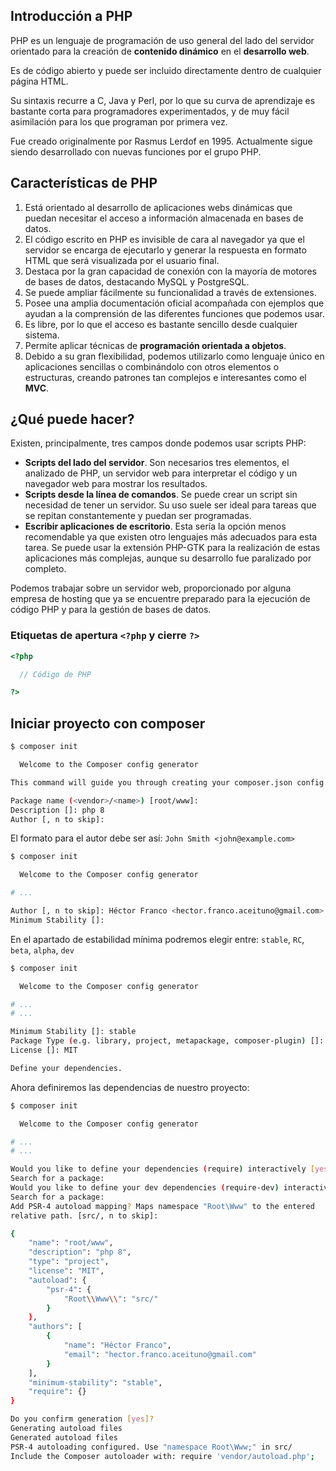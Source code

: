 ## Introducción a  PHP

PHP es un lenguaje de programación de uso general del lado del servidor orientado para la creación de **contenido dinámico** en el **desarrollo web**.

Es de código abierto y puede ser incluido directamente dentro de cualquier página HTML.

Su sintaxis recurre a C, Java y Perl, por lo que su curva de aprendizaje es bastante corta para programadores experimentados, y de muy fácil asimilación para los que programan por primera vez.

Fue creado originalmente por Rasmus Lerdof en 1995. Actualmente sigue siendo desarrollado con nuevas funciones por el grupo PHP.

## Características de PHP

1. Está orientado al desarrollo de aplicaciones webs dinámicas que puedan necesitar el acceso a información almacenada en bases de datos.
2. El código escrito en PHP es invisible de cara al navegador ya que el servidor se encarga de ejecutarlo y generar la respuesta en formato HTML que será visualizada por el usuario final.
3. Destaca por la gran capacidad de conexión con la mayoría de motores de bases de datos, destacando MySQL y PostgreSQL.
4. Se puede ampliar fácilmente su funcionalidad a través de extensiones.
5. Posee una amplia documentación oficial acompañada con ejemplos que ayudan a la comprensión de las diferentes funciones que podemos usar.
6. Es libre, por lo que el acceso es bastante sencillo desde cualquier sistema.
7. Permite aplicar técnicas de **programación orientada a objetos**.
8. Debido a su gran flexibilidad, podemos utilizarlo como lenguaje único en aplicaciones sencillas o combinándolo con otros elementos o estructuras, creando patrones tan complejos e interesantes como el **MVC**.

## ¿Qué puede hacer?

Existen, principalmente, tres campos donde podemos usar scripts PHP:

* **Scripts del lado del servidor**. Son necesarios tres elementos, el analizado de PHP, un servidor web para interpretar el código y un navegador web para mostrar los resultados.
* **Scripts desde la línea de comandos**. Se puede crear un script sin necesidad de tener un servidor. Su uso suele ser ideal para tareas que se repitan constantemente y puedan ser programadas.
* **Escribir aplicaciones de escritorio**. Esta sería la opción menos recomendable ya que existen otro lenguajes más adecuados para esta tarea. Se puede usar la extensión PHP-GTK para la realización de estas aplicaciones más complejas, aunque su desarrollo fue paralizado por completo.

Podemos trabajar sobre un servidor web, proporcionado por alguna empresa de hosting que ya se encuentre preparado para la ejecución de código PHP y para la gestión de bases de datos.

### Etiquetas de apertura `<?php` y cierre `?>`

```php
<?php 

  // Código de PHP

?>
```

## Iniciar proyecto con composer

```bash
$ composer init   

  Welcome to the Composer config generator  

This command will guide you through creating your composer.json config.

Package name (<vendor>/<name>) [root/www]: 
Description []: php 8
Author [, n to skip]:
```

El formato para el autor debe ser así: `John Smith <john@example.com>`

```bash
$ composer init   

  Welcome to the Composer config generator 

# ...

Author [, n to skip]: Héctor Franco <hector.franco.aceituno@gmail.com>
Minimum Stability []:
```

En el apartado de estabilidad mínima podremos elegir entre: `stable`, `RC`, `beta`, `alpha`, `dev`

```bash
$ composer init   

  Welcome to the Composer config generator 

# ...
# ...

Minimum Stability []: stable
Package Type (e.g. library, project, metapackage, composer-plugin) []: project
License []: MIT

Define your dependencies.

```

Ahora definiremos las dependencias de nuestro proyecto:

```bash
$ composer init   

  Welcome to the Composer config generator  

# ...
# ...

Would you like to define your dependencies (require) interactively [yes]? 
Search for a package: 
Would you like to define your dev dependencies (require-dev) interactively [yes]?
Search for a package: 
Add PSR-4 autoload mapping? Maps namespace "Root\Www" to the entered 
relative path. [src/, n to skip]:

{
    "name": "root/www",
    "description": "php 8",
    "type": "project",
    "license": "MIT",
    "autoload": {
        "psr-4": {
            "Root\\Www\\": "src/"
        }
    },
    "authors": [
        {
            "name": "Héctor Franco",
            "email": "hector.franco.aceituno@gmail.com"
        }
    ],
    "minimum-stability": "stable",
    "require": {}
}

Do you confirm generation [yes]?
Generating autoload files
Generated autoload files
PSR-4 autoloading configured. Use "namespace Root\Www;" in src/
Include the Composer autoloader with: require 'vendor/autoload.php';
```